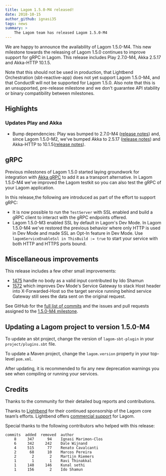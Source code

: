 ```yaml
---
title: Lagom 1.5.0-M4 released!
date: 2018-10-15
author_github: ignasi35
tags: news
summary: >
    The Lagom team has released Lagom 1.5.0-M4
---
```


We are happy to announce the availability of Lagom 1.5.0-M4. This new milestone towards the releasing of Lagom 1.5.0 continues to improve support for gRPC in Lagom. This release includes Play 2.7.0-M4, Akka 2.5.17 and Akka-HTTP 10.1.5.

Note that this should not be used in production, that Lightbend Orchestration (sbt-reactive-app) does not yet support Lagom 1.5.0-M4, and that ConductR will not be supported for Lagom 1.5.0. Also note that this is an unsupported, pre-release milestone and we don't guarantee API stability or binary compatibility between milestones.

## Highlights

### Updates Play and Akka

- Bump dependencies: Play was bumped to 2.7.0-M4 ([release notes](https://blog.playframework.com/play-2-7-0-m4-released/)) and, since Lagom 1.5.0-M2, we've bumped Akka to 2.5.17 ([release notes](https://akka.io/blog/news/2018/09/27/akka-2.5.17-released)) and Akka-HTTP to 10.1.5([release notes](https://akka.io/blog/news/2018/09/06/akka-http-10.1.5-10.0.14-security-fix-released)).

## gRPC

Previous milestones of Lagom 1.5.0 started laying groundwork for integration with [Akka gRPC](https://github.com/akka/akka-grpc) to add it as a transport alternative. In Lagom 1.5.0-M4 we've improved the Lagom testkit so you can also test the gRPC of your Lagom application.

In this release,the following are introduced as part of the effort to support gRPC:

- It is now possible to run the `TestServer` with SSL enabled and build a gRPC client to interact with the gRPC endpoints offered.
- Lagom 1.5.0-M3 enabled SSL by default in Lagom's Dev Mode. In Lagom 1.5.0-M4 we've restored the previous behavior where only HTTP is used in Dev Mode and made SSL an Opt-In feature in Dev Mode. Use `lagomServiceEnableSsl in ThisBuild := true` to start your service with both HTTP and HTTPS ports bound.

## Miscellaneous improvements

This release includes a few other small improvements:

* [1475](https://github.com/lagom/lagom/issues/1475) handle no body as a valid input contributed by Ido Shamun
* [1572](https://github.com/lagom/lagom/issues/1572) which improves Dev Mode's Service Gateway to stack Host header into X-Forwarded-Host so the target service running behind service Gateway still sees the data sent on the original request.


See GitHub for the [full list of commits](https://github.com/lagom/lagom/compare/1.5.0-M3...1.5.0-M4) and the issues and pull requests assigned to the [1.5.0-M4 milestone](https://github.com/lagom/lagom/milestone/38?closed=1).

## Updating a Lagom project to version 1.5.0-M4

To update an sbt project, change the version of `lagom-sbt-plugin` in your `project/plugins.sbt` file.

To update a Maven project, change the `lagom.version` property in your top-level `pom.xml`.

After updating, it is recommended to fix any new deprecation warnings you see when compiling or running your services.

## Credits

Thanks to the community for their detailed bug reports and contributions.

Thanks to [Lightbend](https://www.lightbend.com/) for their continued sponsorship of the Lagom core team’s efforts. Lightbend offers [commercial support](https://www.lightbend.com/subscription) for Lagom.

Special thanks to the following contributors who helped with this release:

    commits  added  removed  author    
        8     347      94    Ignasi Marimon-Clos
        6     342     242    Dale Wijnand
        4     515      77    Renato Cavalcanti
        2      68      10    Marcos Pereira
        2       2       2    Martijn Riemers
        1       1       1    Ravi Thinakkal
        1     148     146    Kunal sethi
        1     156       2    Ido Shamun
